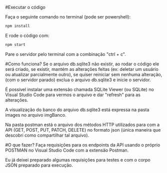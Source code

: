 #Executar o código

Faça o seguinte comando no terminal (pode ser powershell):
```js
npm install
```

E rode o código com:
```js
npm start
```

Pare o servidor pelo terminal com a combinação "ctrl + c".


#Como funciona?
Se o arquivo db.sqlite3 não existir, ao rodar o código ele será criado, se existir, mantém as alterações feitas (ex: deletar um usuário ou atualizar parcialmente outro), se quiser reiniciar sem nenhuma alteração, (com o servidor parado) exclua o arquivo db.sqlite3 e inicie o servidor.

É possível instalar uma extensão chamada SQLite Viewer (ou SQLite) no Visual Studio Code para vermos o arquivo e dar "refresh" para as alterações.

A visualização do banco do arquivo db.sqlite3 está expressa na pasta images no arquivo imgBanco.

Na pasta postman está o arquivo dos métodos HTTP utilizados para com a API (GET, POST, PUT, PATCH, DELETE) no formato json (única maneira que descobri como compartilhar tal arquivo).

#O que fazer?
Faça requisições para os endpoints da API usando o próprio POSTMAN no Visual Studio Code com a extensão Postman.

Eu já deixei preparado algumas requisições para testes e com o corpo JSON preparado para execução.
